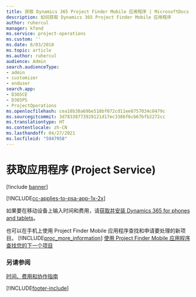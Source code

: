 ```yaml
---
title: 获取 Dynamics 365 Project Finder Mobile 应用程序 | MicrosoftDocs
description: 如何获取 Dynamics 365 Project Finder Mobile 应用程序
author: ruhercul
manager: kfend
ms.service: project-operations
ms.custom: ''
ms.date: 8/03/2018
ms.topic: article
ms.author: ruhercul
audience: Admin
search.audienceType:
- admin
- customizer
- enduser
search.app:
- D365CE
- D365PS
- ProjectOperations
ms.openlocfilehash: cea18b38a69be518bf072cd11ee8757034c0479c
ms.sourcegitcommit: 3d78338773929121d17ec3386f6cb67bfb2272cc
ms.translationtype: HT
ms.contentlocale: zh-CN
ms.lasthandoff: 04/27/2021
ms.locfileid: "5947958"
---
```

# <a name="get-the-apps-project-service"></a>获取应用程序 (Project Service)

[!include [banner](../includes/psa-now-project-operations.md)]

[!INCLUDE[cc-applies-to-psa-app-1x-2x](../includes/cc-applies-to-psa-app-1x-2x.md)]

如果要在移动设备上输入时间和费用，请[获取并安装 Dynamics 365 for phones and tablets](/dynamics365/mobile-app/dynamics-365-phones-tablets-users-guide)。  
  
 也可以在手机上使用 Project Finder Mobile 应用程序查找和申请要处理的新项目。 [!INCLUDE[proc_more_information](../includes/proc-more-information.md)] [使用 Project Finder Mobile 应用程序查找您的下一个项目](../psa/find-next-project-finder-mobile-app.md) 
  
### <a name="see-also"></a>另请参阅  
 [时间、费用和协作指南](../psa/time-expense-collaboration-guide.md)


[!INCLUDE[footer-include](../includes/footer-banner.md)]